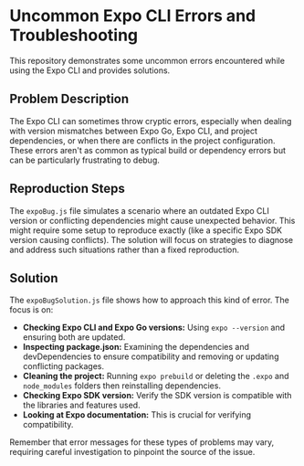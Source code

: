 # Uncommon Expo CLI Errors and Troubleshooting

This repository demonstrates some uncommon errors encountered while using the Expo CLI and provides solutions.

## Problem Description
The Expo CLI can sometimes throw cryptic errors, especially when dealing with version mismatches between Expo Go, Expo CLI, and project dependencies, or when there are conflicts in the project configuration.  These errors aren't as common as typical build or dependency errors but can be particularly frustrating to debug.

## Reproduction Steps

The `expoBug.js` file simulates a scenario where an outdated Expo CLI version or conflicting dependencies might cause unexpected behavior.  This might require some setup to reproduce exactly (like a specific Expo SDK version causing conflicts).  The solution will focus on strategies to diagnose and address such situations rather than a fixed reproduction.

## Solution
The `expoBugSolution.js` file shows how to approach this kind of error.  The focus is on:

* **Checking Expo CLI and Expo Go versions:** Using `expo --version` and ensuring both are updated.
* **Inspecting package.json:** Examining the dependencies and devDependencies to ensure compatibility and removing or updating conflicting packages.
* **Cleaning the project:** Running `expo prebuild` or deleting the `.expo` and `node_modules` folders then reinstalling dependencies.
* **Checking Expo SDK version:** Verify the SDK version is compatible with the libraries and features used.
* **Looking at Expo documentation:** This is crucial for verifying compatibility.

Remember that error messages for these types of problems may vary, requiring careful investigation to pinpoint the source of the issue.